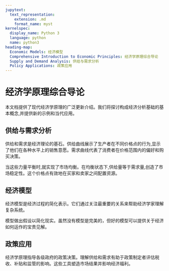 ```yaml
---
jupytext:
  text_representation:
    extension: .md
    format_name: myst
kernelspec:
  display_name: Python 3
  language: python
  name: python3
heading-map:
  Economic Models: 经济模型
  Comprehensive Introduction to Economic Principles: 经济学原理综合导论
  Supply and Demand Analysis: 供给与需求分析
  Policy Applications: 政策应用
---
```


# 经济学原理综合导论

本文档提供了现代经济学原理的广泛更新介绍。我们将探讨构成经济分析基础的基本概念,并提供新的示例和当代应用。

## 供给与需求分析

供给和需求是经济理论的基石。供给曲线展示了生产者在不同价格点的行为,显示了他们在各种水平上的销售意愿。需求曲线代表了消费者在价格范围内的偏好和购买决策。

当这些力量平衡时,就实现了市场均衡。在均衡状态下,供给量等于需求量,创造了市场稳定性。这个价格点有效地在买家和卖家之间配置资源。

## 经济模型

经济模型是经济过程的简化表示。它们通过关注最重要的关系来帮助经济学家理解复杂系统。

模型做出假设以简化现实。虽然没有模型是完美的，但好的模型可以提供关于经济如何运作的宝贵见解。

## 政策应用

经济学原理指导各级政府的政策决策。理解供给和需求有助于政策制定者评估税收、补贴和监管的影响。这些工具塑造市场结果并影响经济福利。
